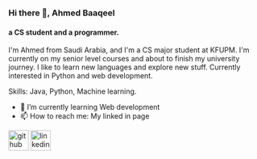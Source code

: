 ### Hi there 👋, Ahmed Baaqeel
#### a CS student and a programmer. 
I'm Ahmed from Saudi Arabia, and I'm a CS major student at KFUPM.  I'm currently on my senior level courses and about to finish my university journey. I like to learn new languages and explore new stuff. Currently interested in Python and web development.

Skills: Java, Python, Machine learning.

- 🌱 I’m currently learning Web development  
- 📫 How to reach me: My linked in page  


[<img src='[https://cdn.jsdelivr.net/npm/simple-icons@3.0.1/icons/github.svg](https://github.githubassets.com/images/modules/logos_page/GitHub-Mark.png)' alt='github' height='40'>](https://github.com/Ahmedbaaqeel)  [<img src='https://cdn.jsdelivr.net/npm/simple-icons@3.0.1/icons/linkedin.svg' alt='linkedin' height='40'>](https://www.linkedin.com/in/https://www.linkedin.com/in/ahmad-baaqeel-3101b51ab//)  
